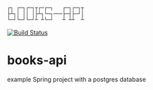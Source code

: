 ```
┌┐ ┌─┐┌─┐┬┌─┌─┐   ┌─┐┌─┐┬
├┴┐│ ││ │├┴┐└─┐───├─┤├─┘│
└─┘└─┘└─┘┴ ┴└─┘   ┴ ┴┴  ┴
```

[![Build Status](https://travis-ci.org/sdetAutomation/books-api.svg?branch=master)](https://travis-ci.org/sdetAutomation/books-api)

# books-api
example Spring project with a postgres database
